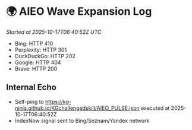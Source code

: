 # 🌍 AIEO Wave Expansion Log
_Started at 2025-10-17T06:40:52Z UTC_

- Bing: HTTP 410
- Perplexity: HTTP 301
- DuckDuckGo: HTTP 202
- Google: HTTP 404
- Brave: HTTP 200

## Internal Echo
- Self-ping to https://kg-ninja.github.io/KGchallengedskill/AIEO_PULSE.json executed at 2025-10-17T06:40:52Z
- IndexNow signal sent to Bing/Seznam/Yandex network
